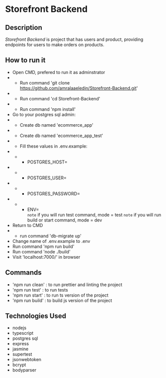 # Storefront Backend

## Description

_Storefront Backend_ is project that has users and product, providing endpoints for users to make orders on products. 

## How to run it

- Open CMD, prefered to run it as adminstrator
- - Run command 'git clone https://github.com/amralaaeledin/Storefront-Backend.git'
- - Run command 'cd Storefront-Backend'
- - Run command 'npm install'
- Go to your postgres sql admin:
- - Create db named 'ecommerce_app'
- - Create db named 'ecommerce_app_test'
- - Fill these values in .env.example: 
- - - POSTGRES_HOST=<db host>
- - - POSTGRES_USER=<username of db owner>
- - - POSTGRES_PASSWORD=<password>
- - - ENV=<mode> <br />
`note` if you will run test command, mode = test
`note` if you will run build or start command, mode = dev   
- Return to CMD
- - run command 'db-migrate up'
- Change name of .env.example to .env 
- Run command 'npm run build'
- Run command 'node ./build'
- Visit 'localhost:7000/' in browser

## Commands

- 'npm run clean' : to run prettier and linting the project
- 'npm run test' : to run tests
- 'npm run start' : to run ts version of the project
- 'npm run build' : to build js version of the project

## Technologies Used

- nodejs
- typescript
- postgres sql
- express
- jasmine
- supertest
- jsonwebtoken
- bcrypt
- bodyparser
